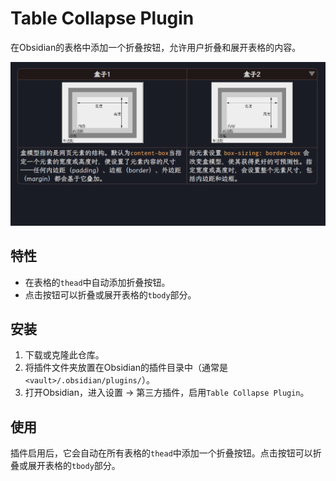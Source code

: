 # Table Collapse Plugin

在Obsidian的表格中添加一个折叠按钮，允许用户折叠和展开表格的内容。

![Demo_2024-06-26_03-06-58](Demo_2024-06-26_03-06-58.gif)

## 特性

- 在表格的`thead`中自动添加折叠按钮。
- 点击按钮可以折叠或展开表格的`tbody`部分。

## 安装

1. 下载或克隆此仓库。
2. 将插件文件夹放置在Obsidian的插件目录中（通常是`<vault>/.obsidian/plugins/`）。
3. 打开Obsidian，进入设置 -> 第三方插件，启用`Table Collapse Plugin`。

## 使用

插件启用后，它会自动在所有表格的`thead`中添加一个折叠按钮。点击按钮可以折叠或展开表格的`tbody`部分。
